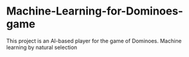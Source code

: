 # Machine-Learning-for-Dominoes-game
This project is an AI-based player for the game of Dominoes. Machine learning by natural selection
